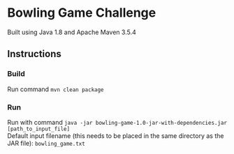 # Bowling Game Challenge
Built using Java 1.8 and Apache Maven 3.5.4

## Instructions
### Build
Run command `mvn clean package`
### Run
Run with command 
`java -jar bowling-game-1.0-jar-with-dependencies.jar [path_to_input_file]`
<br>
Default input filename (this needs to be placed in the same directory as the JAR file): `bowling_game.txt`